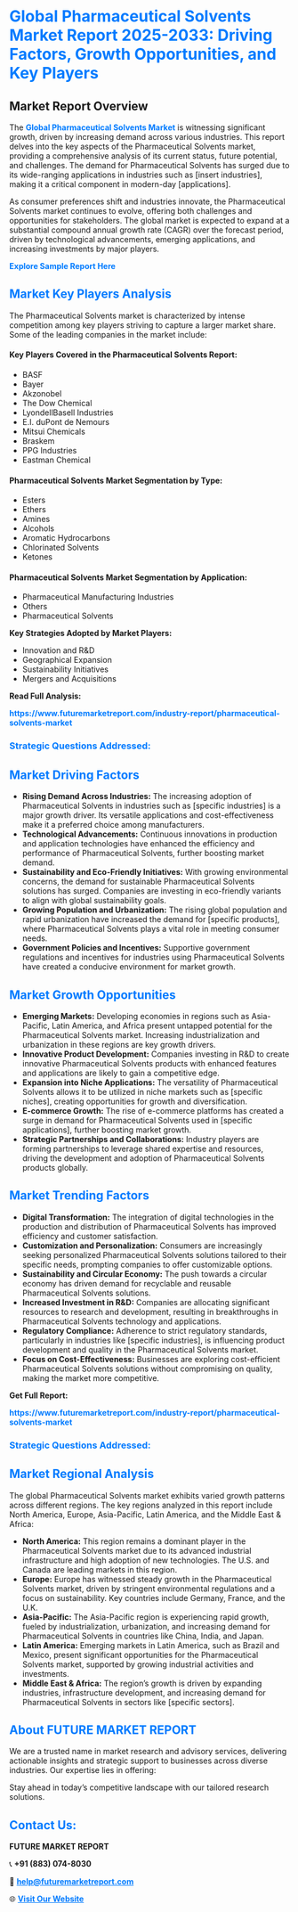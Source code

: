 <h1 style="color: #007BFF;">Global Pharmaceutical Solvents Market Report 2025-2033: Driving Factors, Growth Opportunities, and Key Players</h1>

<section id="overview">
<h2>Market Report Overview</h2>
<p>The <a href="https://www.futuremarketreport.com/industry-report/pharmaceutical-solvents-market" style="color: #007BFF; text-decoration: none;"><strong>Global Pharmaceutical Solvents Market</strong></a> is witnessing significant growth, driven by increasing demand across various industries. This report delves into the key aspects of the Pharmaceutical Solvents market, providing a comprehensive analysis of its current status, future potential, and challenges. The demand for Pharmaceutical Solvents has surged due to its wide-ranging applications in industries such as [insert industries], making it a critical component in modern-day [applications].</p>
<p>As consumer preferences shift and industries innovate, the Pharmaceutical Solvents market continues to evolve, offering both challenges and opportunities for stakeholders. The global market is expected to expand at a substantial compound annual growth rate (CAGR) over the forecast period, driven by technological advancements, emerging applications, and increasing investments by major players.</p>
</section>

<section id="overview">
<p><a href="https://www.futuremarketreport.com/request-sample/reportId=110785" style="color: #007BFF; text-decoration: none;"><strong>Explore Sample Report Here</strong></a></p>
</section>

<section id="key-players">
<h2 style="color: #007BFF;">Market Key Players Analysis</h2>
<p>The Pharmaceutical Solvents market is characterized by intense competition among key players striving to capture a larger market share. Some of the leading companies in the market include:</p>
<h4>Key Players Covered in the Pharmaceutical Solvents Report:</h4>
<ul><li>BASF</li><li>Bayer</li><li>Akzonobel</li><li>The Dow Chemical</li><li>LyondellBasell Industries</li><li>E.I. duPont de Nemours</li><li>Mitsui Chemicals</li><li>Braskem</li><li>PPG Industries</li><li>Eastman Chemical</li></ul>
<h4>Pharmaceutical Solvents Market Segmentation by Type:</h4>
<ul><li>Esters</li><li>Ethers</li><li>Amines</li><li>Alcohols</li><li>Aromatic Hydrocarbons</li><li>Chlorinated Solvents</li><li>Ketones</li></ul>

<h4>Pharmaceutical Solvents Market Segmentation by Application:</h4>
<ul><li>Pharmaceutical Manufacturing Industries</li><li>Others</li><li>Pharmaceutical Solvents</li></ul>
<p><strong>Key Strategies Adopted by Market Players:</strong></p>
<ul>
<li>Innovation and R&D</li>
<li>Geographical Expansion</li>
<li>Sustainability Initiatives</li>
<li>Mergers and Acquisitions</li>
</ul>
</section>

<section>
<p><strong>Read Full Analysis: </strong></p><a href="https://www.futuremarketreport.com/industry-report/pharmaceutical-solvents-market" style="color: #007BFF; text-decoration: none;"><strong>https://www.futuremarketreport.com/industry-report/pharmaceutical-solvents-market</strong></a>
<h3 style="color: #007BFF;">Strategic Questions Addressed:</h3>
</section>

<section id="driving-factors">
<h2 style="color: #007BFF;">Market Driving Factors</h2>
<ul>
<li><strong>Rising Demand Across Industries:</strong> The increasing adoption of Pharmaceutical Solvents in industries such as [specific industries] is a major growth driver. Its versatile applications and cost-effectiveness make it a preferred choice among manufacturers.</li>
<li><strong>Technological Advancements:</strong> Continuous innovations in production and application technologies have enhanced the efficiency and performance of Pharmaceutical Solvents, further boosting market demand.</li>
<li><strong>Sustainability and Eco-Friendly Initiatives:</strong> With growing environmental concerns, the demand for sustainable Pharmaceutical Solvents solutions has surged. Companies are investing in eco-friendly variants to align with global sustainability goals.</li>
<li><strong>Growing Population and Urbanization:</strong> The rising global population and rapid urbanization have increased the demand for [specific products], where Pharmaceutical Solvents plays a vital role in meeting consumer needs.</li>
<li><strong>Government Policies and Incentives:</strong> Supportive government regulations and incentives for industries using Pharmaceutical Solvents have created a conducive environment for market growth.</li>
</ul>
</section>

<section id="growth-opportunities">
<h2 style="color: #007BFF;">Market Growth Opportunities</h2>
<ul>
<li><strong>Emerging Markets:</strong> Developing economies in regions such as Asia-Pacific, Latin America, and Africa present untapped potential for the Pharmaceutical Solvents market. Increasing industrialization and urbanization in these regions are key growth drivers.</li>
<li><strong>Innovative Product Development:</strong> Companies investing in R&D to create innovative Pharmaceutical Solvents products with enhanced features and applications are likely to gain a competitive edge.</li>
<li><strong>Expansion into Niche Applications:</strong> The versatility of Pharmaceutical Solvents allows it to be utilized in niche markets such as [specific niches], creating opportunities for growth and diversification.</li>
<li><strong>E-commerce Growth:</strong> The rise of e-commerce platforms has created a surge in demand for Pharmaceutical Solvents used in [specific applications], further boosting market growth.</li>
<li><strong>Strategic Partnerships and Collaborations:</strong> Industry players are forming partnerships to leverage shared expertise and resources, driving the development and adoption of Pharmaceutical Solvents products globally.</li>
</ul>
</section>

<section id="trending-factors">
<h2 style="color: #007BFF;">Market Trending Factors</h2>
<ul>
<li><strong>Digital Transformation:</strong> The integration of digital technologies in the production and distribution of Pharmaceutical Solvents has improved efficiency and customer satisfaction.</li>
<li><strong>Customization and Personalization:</strong> Consumers are increasingly seeking personalized Pharmaceutical Solvents solutions tailored to their specific needs, prompting companies to offer customizable options.</li>
<li><strong>Sustainability and Circular Economy:</strong> The push towards a circular economy has driven demand for recyclable and reusable Pharmaceutical Solvents solutions.</li>
<li><strong>Increased Investment in R&D:</strong> Companies are allocating significant resources to research and development, resulting in breakthroughs in Pharmaceutical Solvents technology and applications.</li>
<li><strong>Regulatory Compliance:</strong> Adherence to strict regulatory standards, particularly in industries like [specific industries], is influencing product development and quality in the Pharmaceutical Solvents market.</li>
<li><strong>Focus on Cost-Effectiveness:</strong> Businesses are exploring cost-efficient Pharmaceutical Solvents solutions without compromising on quality, making the market more competitive.</li>
</ul>
</section>

<section>
<p><strong>Get Full Report: </strong></p><a href="https://www.futuremarketreport.com/industry-report/pharmaceutical-solvents-market" style="color: #007BFF; text-decoration: none;"><strong>https://www.futuremarketreport.com/industry-report/pharmaceutical-solvents-market</strong></a>
<h3 style="color: #007BFF;">Strategic Questions Addressed:</h3>
</section>


<section id="regional-analysis">
<h2 style="color: #007BFF;">Market Regional Analysis</h2>
<p>The global Pharmaceutical Solvents market exhibits varied growth patterns across different regions. The key regions analyzed in this report include North America, Europe, Asia-Pacific, Latin America, and the Middle East & Africa:</p>
<ul>
<li><strong>North America:</strong> This region remains a dominant player in the Pharmaceutical Solvents market due to its advanced industrial infrastructure and high adoption of new technologies. The U.S. and Canada are leading markets in this region.</li>
<li><strong>Europe:</strong> Europe has witnessed steady growth in the Pharmaceutical Solvents market, driven by stringent environmental regulations and a focus on sustainability. Key countries include Germany, France, and the U.K.</li>
<li><strong>Asia-Pacific:</strong> The Asia-Pacific region is experiencing rapid growth, fueled by industrialization, urbanization, and increasing demand for Pharmaceutical Solvents in countries like China, India, and Japan.</li>
<li><strong>Latin America:</strong> Emerging markets in Latin America, such as Brazil and Mexico, present significant opportunities for the Pharmaceutical Solvents market, supported by growing industrial activities and investments.</li>
<li><strong>Middle East & Africa:</strong> The region’s growth is driven by expanding industries, infrastructure development, and increasing demand for Pharmaceutical Solvents in sectors like [specific sectors].</li>
</ul>
</section>

<footer>
<h2 style="color: #007BFF;">About FUTURE MARKET REPORT</h2>
<p>We are a trusted name in market research and advisory services, delivering actionable insights and strategic support to businesses across diverse industries. Our expertise lies in offering:</p>

<p>Stay ahead in today’s competitive landscape with our tailored research solutions.</p>

<h2 style="color: #007BFF;">Contact Us:</h2>
<p><strong>FUTURE MARKET REPORT</strong></p>
<p>📞 <strong>+91 (883) 074-8030</strong></p>
<p>📧 <strong><a href="mailto:help@futuremarketreport.com" style="color: #007BFF;">help@futuremarketreport.com</a></strong></p>
<p>🌐 <strong><a href="https://www.futuremarketreport.com/" style="color: #007BFF;">Visit Our Website</a></strong></p>
</footer>